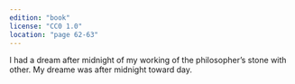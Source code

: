 ```yaml
---
edition: "book"
license: "CC0 1.0"
location: "page 62-63"
---
```

I had a dream after midnight of my working of the
philosopher’s stone with other. My dreame was after midnight toward
day.
